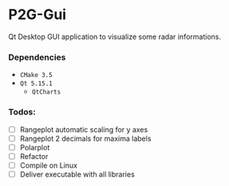 # P2G-Gui

Qt Desktop GUI application to visualize some radar informations.

### Dependencies

* `CMake 3.5`
* `Qt 5.15.1`
  * `QtCharts`



### Todos:

- [ ] Rangeplot automatic scaling for y axes
- [ ] Rangeplot 2 decimals for maxima labels
- [ ] Polarplot 
- [ ] Refactor
- [ ] Compile on Linux
- [ ] Deliver executable with all libraries